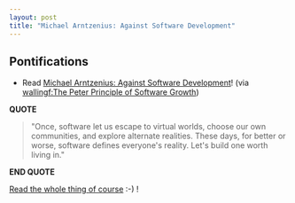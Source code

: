 ```yaml
---
layout: post
title: "Michael Arntzenius: Against Software Development"
---
```

## Pontifications
* Read [Michael Arntzenius: Against Software Development](http://www.rntz.net/post/against-software-development.html)! (via [wallingf:The Peter Principle of Software Growth](http://www.cs.uni.edu/~wallingf/blog/archives/monthly/2018-11.html#e2018-11-23T08_26_28.htm))

**QUOTE**

<blockquote>

"Once, software let us escape to virtual worlds, choose our own communities, and explore alternate realities. These days, for better or worse, software defines everyone's reality. Let's build one worth living in."
</blockquote>

**END QUOTE**

[Read the whole thing of course](http://www.rntz.net/post/against-software-development.html) :-) !
